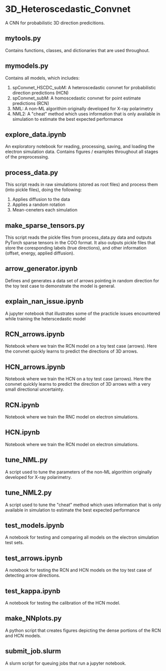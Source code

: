 # 3D_Heteroscedastic_Convnet
A CNN for probabilistic 3D direction predicitions.

## mytools.py
Contains functions, classes, and dictionaries that are used throughout.

## mymodels.py
Contains all models, which includes:
1. spConvnet_HSCDC_subM: A heteroscedastic convnet for probabilistic direction predictions (HCN)
2. spConvnet_subM: A homoscedastic convnet for point estimate predictions (RCN)
3. NML: A non-ML algorithim originally developed for X-ray polarimetry
4. NML2: A "cheat" method which uses information that is only available in simulation to estimate the best expected performance

## explore_data.ipynb
An exploratory notebook for reading, processing, saving, and loading the electron simulation data. Contains figures / examples throughout all stages of the preprocessing.

## process_data.py
This script reads in raw simulations (stored as root files) and process them (into pickle files), doing the following:
1. Applies diffusion to the data
2. Applies a random rotation 
3. Mean-ceneters each simulation

## make_sparse_tensors.py
This script reads the pickle files from process_data.py data and outputs PyTorch sparse tensors in the COO format. It also outputs pickle files that store the coresponding labels (true directions), and other information (offset, energy, applied diffusion).

## arrow_generator.ipynb
Defines and generates a data set of arrows pointing in random direction for the toy test case to demonstrate the model is general. 

## explain_nan_issue.ipynb
A jupyter notebook that illustrates some of the practicle issues encountered while training the heterscedastic model

## RCN_arrows.ipynb
Notebook where we train the RCN model on a toy test case (arrows). Here the convnet quickly learns to predict the directions of 3D arrows.

## HCN_arrows.ipynb
Notebook where we train the HCN on a toy test case (arrows). Here the convnet quickly learns to predict the direction of 3D arrows with a very small directional uncertainty.

## RCN.ipynb
Notebook where we train the RNC model on electron simulations.

## HCN.ipynb
Notebook where we train the RCN model on electron simulations.

## tune_NML.py
A script used to tune the parameters of the non-ML algorithim originally developed for X-ray polarimetry.

## tune_NML2.py
A script used to tune the "cheat" method which uses information that is only available in simulation to estimate the best expected performance

## test_models.ipynb
A notebook for testing and comparing all models on the electron simulation test sets.

## test_arrows.ipynb
A notebook for testing the RCN and HCN models on the toy test case of detecting arrow directions.

## test_kappa.ipynb
A notebook for testing the calibration of the HCN model.

## make_NNplots.py
A python script that creates figures depicting the dense portions of the RCN and HCN models.

## submit_job.slurm
A slurm script for queuing jobs that run a jupyter notebook.
